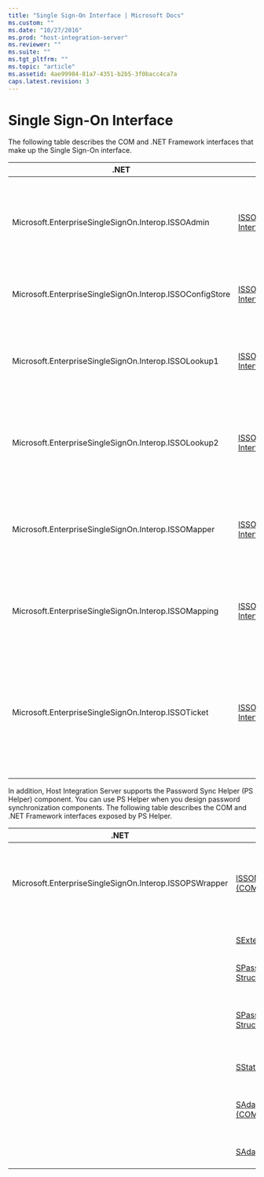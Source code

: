```yaml
---
title: "Single Sign-On Interface | Microsoft Docs"
ms.custom: ""
ms.date: "10/27/2016"
ms.prod: "host-integration-server"
ms.reviewer: ""
ms.suite: ""
ms.tgt_pltfrm: ""
ms.topic: "article"
ms.assetid: 4ae99984-81a7-4351-b2b5-3f0bacc4ca7a
caps.latest.revision: 3
---
```

# Single Sign-On Interface
The following table describes the COM and .NET Framework interfaces that make up the Single Sign-On interface.  
  
|.NET|COM|Description|  
|----------|---------|-----------------|  
|Microsoft.EnterpriseSingleSignOn.Interop.ISSOAdmin|[ISSOAdmin Interface (COM)](../esso/issoadmin-interface-com.md)|Creates, updates, and deletes an SSO application. Also performs other administration functions.|  
|Microsoft.EnterpriseSingleSignOn.Interop.ISSOConfigStore|[ISSOConfigStore Interface (COM)](../esso/issoconfigstore-interface-com.md)|Gets and sets information in the SSO configuration store.|  
|Microsoft.EnterpriseSingleSignOn.Interop.ISSOLookup1|[ISSOLookup1 Interface (COM)](../esso/issolookup1-interface-com.md)|Enables you to look up the external credentials on a specified application for the current user.|  
|Microsoft.EnterpriseSingleSignOn.Interop.ISSOLookup2|[ISSOLookup2 Interface (COM)](../esso/issolookup2-interface-com.md)|As above, but also enables you to look up the Windows credentials for a specified external user.|  
|Microsoft.EnterpriseSingleSignOn.Interop.ISSOMapper|[ISSOMapper Interface (COM)](../esso/issomapper-interface-com.md)|Enables you to set the external credentials for the current user for a specified application.|  
|Microsoft.EnterpriseSingleSignOn.Interop.ISSOMapping|[ISSOMapping Interface (COM)](../esso/issomapping-interface-com.md)|Creates and maintains the mapping between users and affiliated applications.|  
|Microsoft.EnterpriseSingleSignOn.Interop.ISSOTicket|[ISSOTicket Interface (COM)](../esso/issoticket-interface-com.md)|Creates the ticket that contains the appropriate security information. This ticket is then sent on with the appropriate message from your application.|  
  
 In addition, Host Integration Server supports the Password Sync Helper (PS Helper) component. You can use PS Helper when you design password synchronization components. The following table describes the COM and .NET Framework interfaces exposed by PS Helper.  
  
|.NET|COM|Description|  
|----------|---------|-----------------|  
|Microsoft.EnterpriseSingleSignOn.Interop.ISSOPSWrapper|[ISSONotification Interface (COM)](../esso/issonotification-interface-com.md)|Handles password changes to and from non-Windows operating systems.|  
||[SExternalAccount Structure](../esso/sexternalaccount-structure.md)|Describes an external account.|  
||[SPasswordChange Structure (COM)](../esso/spasswordchange-structure-com.md)|Describes a password change.|  
||[SPasswordChangeComplete Structure (COM)](../esso/spasswordchangecomplete-structure-com.md)|Describes the completion of a password change.|  
||[SStatus Structure (COM)](../esso/sstatus-structure-com.md)|Describes an error or event.|  
||[SAdapterInGroup Structure (COM)](../esso/sadapteringroup-structure-com.md)|Describes the adapters in a given group.|  
||[SAdapter Structure (COM)](../esso/sadapter-structure-com.md)|Describes a specific adapter.|